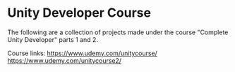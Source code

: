 # Unity Developer Course

The following are a collection of projects made under the course "Complete Unity Developer" parts 1 and 2.

Course links:
https://www.udemy.com/unitycourse/
https://www.udemy.com/unitycourse2/

